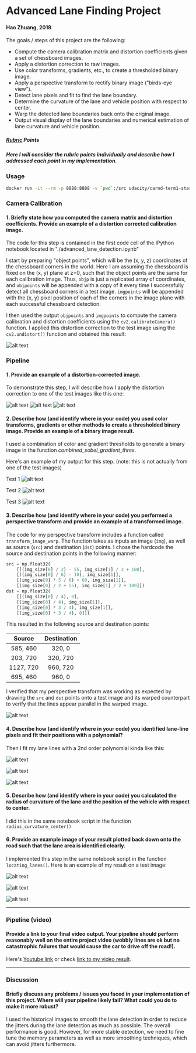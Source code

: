 # Advanced Lane Finding Project
#### Hao Zhuang, 2018


The goals / steps of this project are the following:
* Compute the camera calibration matrix and distortion coefficients given a set of chessboard images.
* Apply a distortion correction to raw images.
* Use color transforms, gradients, etc., to create a thresholded binary image.
* Apply a perspective transform to rectify binary image ("birds-eye view").
* Detect lane pixels and fit to find the lane boundary.
* Determine the curvature of the lane and vehicle position with respect to center.
* Warp the detected lane boundaries back onto the original image.
* Output visual display of the lane boundaries and numerical estimation of lane curvature and vehicle position.

[//]: # (Image References)
[original1]: ./images/original1.png "Original1"
[undist1]: ./images/undist1.png "Undist1"
[camera1]: ./images/camera_undist1.png 
[camera2]: ./images/camera_undist2.png 
[camera3]: ./images/camera_undist3.png 

[sobel1]: ./images/sobel1.png 
[sobel2]: ./images/sobel2.png 
[sobel3]: ./images/sobel3.png 

[warped1]: ./images/warped1.png 

[cover_lane1]: ./images/cover_lane1.png 
[cover_lane2]: ./images/cover_lane2.png 
[cover_lane3]: ./images/cover_lane3.png 

[2lanes]: ./images/2lanes.png 
[2lanes_red]: ./images/2lanes_red.png 
[hist1]: ./images/hist1.png 

[image1]: ./examples/undistort_output.png "Undistorted"
[image2]: ./test_images/test1.jpg "Road Transformed"
[image3]: ./examples/binary_combo_example.jpg "Binary Example"
[image4]: ./examples/warped_straight_lines.jpg "Warp Example"
[image5]: ./examples/color_fit_lines.jpg "Fit Visual"
[image6]: ./examples/example_output.jpg "Output"
[video1]: ./project_video.mp4 "Video"

##### [Rubric](https://review.udacity.com/#!/rubrics/571/view) Points

##### Here I will consider the rubric points individually and describe how I addressed each point in my implementation.  

### Usage
```sh
docker run -it --rm -p 8888:8888 -v `pwd`:/src udacity/carnd-term1-starter-kit
```

### Camera Calibration

#### 1. Briefly state how you computed the camera matrix and distortion coefficients. Provide an example of a distortion corrected calibration image.

The code for this step is contained in the first code cell of the IPython notebook located in "./advanced_lane_detection.ipynb" 

I start by preparing "object points", which will be the (x, y, z) coordinates of the chessboard corners in the world. Here I am assuming the chessboard is fixed on the (x, y) plane at z=0, such that the object points are the same for each calibration image.  Thus, `objp` is just a replicated array of coordinates, and `objpoints` will be appended with a copy of it every time I successfully detect all chessboard corners in a test image.  `imgpoints` will be appended with the (x, y) pixel position of each of the corners in the image plane with each successful chessboard detection.  

I then used the output `objpoints` and `imgpoints` to compute the camera calibration and distortion coefficients using the `cv2.calibrateCamera()` function.  I applied this distortion correction to the test image using the `cv2.undistort()` function and obtained this result: 


![alt text][undist1]


### Pipeline 

#### 1. Provide an example of a distortion-corrected image.

To demonstrate this step, I will describe how I apply the distortion correction to one of the test images like this one:

![alt text][camera1]
![alt text][camera2]
![alt text][camera3]

#### 2. Describe how (and identify where in your code) you used color transforms, gradients or other methods to create a thresholded binary image.  Provide an example of a binary image result.

I used a combination of color and gradient thresholds to generate a binary image in the function *combined_sobel_gradient_thres*.  


Here's an example of my output for this step.  (note: this is not actually from one of the test images)

Test 1
![alt text][sobel1]

Test 2
![alt text][sobel2]

Test 3
![alt text][sobel3]

#### 3. Describe how (and identify where in your code) you performed a perspective transform and provide an example of a transformed image.

The code for my perspective transform includes a function called `transform_image_warp`. The function takes as inputs an image (`img`), as well as source (`src`) and destination (`dst`) points.  I chose the hardcode the source and destination points in the following manner:

```python
src = np.float32(
    [[(img_size[0] / 2) - 55, img_size[1] / 2 + 100],
    [((img_size[0] / 6) - 10), img_size[1]],
    [(img_size[0] * 5 / 6) + 60, img_size[1]],
    [(img_size[0] / 2 + 55), img_size[1] / 2 + 100]])
dst = np.float32(
    [[(img_size[0] / 4), 0],
    [(img_size[0] / 4), img_size[1]],
    [(img_size[0] * 3 / 4), img_size[1]],
    [(img_size[0] * 3 / 4), 0]])
```

This resulted in the following source and destination points:

| Source        | Destination   | 
|:-------------:|:-------------:| 
| 585, 460      | 320, 0        | 
| 203, 720      | 320, 720      |
| 1127, 720     | 960, 720      |
| 695, 460      | 960, 0        |
 


I verified that my perspective transform was working as expected by drawing the `src` and `dst` points onto a test image and its warped counterpart to verify that the lines appear parallel in the warped image.

![alt text][warped1]


#### 4. Describe how (and identify where in your code) you identified lane-line pixels and fit their positions with a polynomial?

Then I fit my lane lines with a 2nd order polynomial kinda like this:

![alt text][2lanes]

![alt text][2lanes_red]

![alt text][hist1]


#### 5. Describe how (and identify where in your code) you calculated the radius of curvature of the lane and the position of the vehicle with respect to center.

I did this in the same notebook script in the function `radius_curvature_center()`



#### 6. Provide an example image of your result plotted back down onto the road such that the lane area is identified clearly.

I implemented this step in the same notebook script in the function `locating_lanes()`.  Here is an example of my result on a test image:


![alt text][cover_lane1]

![alt text][cover_lane2]

![alt text][cover_lane3]

---

### Pipeline (video)

#### Provide a link to your final video output.  Your pipeline should perform reasonably well on the entire project video (wobbly lines are ok but no catastrophic failures that would cause the car to drive off the road!).

Here's [Youtube link](https://youtu.be/dgWzId29zj8)
or check [link to my video result](./videos/project_video_output.mp4).



---

### Discussion

#### Briefly discuss any problems / issues you faced in your implementation of this project.  Where will your pipeline likely fail?  What could you do to make it more robust?


I used the historical images to smooth the lane detection in order to reduce the jitters during the lane detection as much as possible. The overall performance is good. However, for more stable detection, we need to fine tune the memory parameters as well as more smoothing techniques, which can avoid jitters furthermore.



